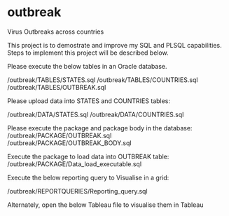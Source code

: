 # outbreak
Virus Outbreaks across countries

This project is to demostrate and improve my SQL and PLSQL capabilities.
Steps to implement this project will be described below.


Please execute the below tables in an Oracle database.

/outbreak/TABLES/STATES.sql
/outbreak/TABLES/COUNTRIES.sql
/outbreak/TABLES/OUTBREAK.sql

Please upload data into STATES and COUNTRIES tables:

/outbreak/DATA/STATES.sql
/outbreak/DATA/COUNTRIES.sql

Please execute the package and package body in the database:
/outbreak/PACKAGE/OUTBREAK.sql
/outbreak/PACKAGE/OUTBREAK_BODY.sql

Execute the package to load data into OUTBREAK table:
/outbreak/PACKAGE/Data_load_executable.sql

Execute the below reporting query to Visualise in a grid:

/outbreak/REPORTQUERIES/Reporting_query.sql

Alternately, open the below Tableau file to visualise them in Tableau
